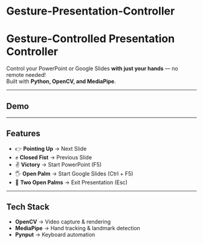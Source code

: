 # Gesture-Presentation-Controller

# Gesture-Controlled Presentation Controller

Control your PowerPoint or Google Slides **with just your hands** — no remote needed!  
Built with **Python, OpenCV, and MediaPipe**.

---

## Demo

---

## Features
- 👉 **Pointing Up** → Next Slide
- ✊ **Closed Fist** → Previous Slide
- ✌️ **Victory** → Start PowerPoint (F5)
- 🖐️ **Open Palm** → Start Google Slides (Ctrl + F5)
- 🙌 **Two Open Palms** → Exit Presentation (Esc)

---

## Tech Stack
- **OpenCV** → Video capture & rendering  
- **MediaPipe** → Hand tracking & landmark detection  
- **Pynput** → Keyboard automation  
